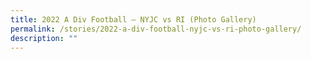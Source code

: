```yaml
---
title: 2022 A Div Football – NYJC vs RI (Photo Gallery)
permalink: /stories/2022-a-div-football-nyjc-vs-ri-photo-gallery/
description: ""
---
```

